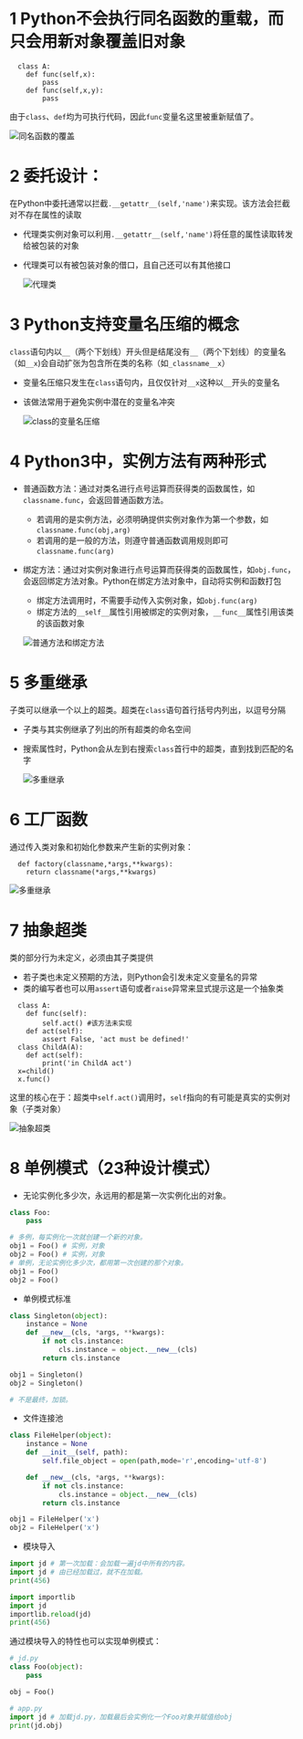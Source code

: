 
# 1 Python不会执行同名函数的重载，而只会用新对象覆盖旧对象

```
  class A:
	def func(self,x):
		pass
	def func(self,x,y):
		pass
```
由于`class`、`def`均为可执行代码，因此`func`变量名这里被重新赋值了。

  ![同名函数的覆盖](../imgs/python_27_1.JPG)

# 2 委托设计：
在Python中委托通常以拦截`.__getattr__(self,'name')`来实现。该方法会拦截对不存在属性的读取

* 代理类实例对象可以利用`.__getattr__(self,'name')`将任意的属性读取转发给被包装的对象
* 代理类可以有被包装对象的借口，且自己还可以有其他接口

  ![代理类](../imgs/python_27_2.JPG)

# 3 Python支持变量名压缩的概念

`class`语句内以`__`（两个下划线）开头但是结尾没有`__`（两个下划线）的变量名（如`__x`)会自动扩张为包含所在类的名称（如`_classname__x`）

* 变量名压缩只发生在`class`语句内，且仅仅针对`__x`这种以`__`开头的变量名
* 该做法常用于避免实例中潜在的变量名冲突

  ![class的变量名压缩](../imgs/python_27_3.JPG)

# 4 Python3中，实例方法有两种形式

* 普通函数方法：通过对类名进行点号运算而获得类的函数属性，如`classname.func`，会返回普通函数方法。
	* 若调用的是实例方法，必须明确提供实例对象作为第一个参数，如`classname.func(obj,arg)`
	* 若调用的是一般的方法，则遵守普通函数调用规则即可`classname.func(arg)`
* 绑定方法：通过对实例对象进行点号运算而获得类的函数属性，如`obj.func`，会返回绑定方法对象。Python在绑定方法对象中，自动将实例和函数打包
	* 绑定方法调用时，不需要手动传入实例对象，如`obj.func(arg)`
	* 绑定方法的`__self__`属性引用被绑定的实例对象，`__func__`属性引用该类的该函数对象

  ![普通方法和绑定方法](../imgs/python_27_4.JPG)

# 5 多重继承

子类可以继承一个以上的超类。超类在`class`语句首行括号内列出，以逗号分隔

* 子类与其实例继承了列出的所有超类的命名空间
* 搜索属性时，Python会从左到右搜索`class`首行中的超类，直到找到匹配的名字

   ![多重继承](../imgs/python_27_5.JPG)

# 6 工厂函数

通过传入类对象和初始化参数来产生新的实例对象：

```
  def factory(classname,*args,**kwargs):
	return classname(*args,**kwargs)
```

  ![多重继承](../imgs/python_27_6.JPG)

# 7 抽象超类

类的部分行为未定义，必须由其子类提供

* 若子类也未定义预期的方法，则Python会引发未定义变量名的异常
* 类的编写者也可以用`assert`语句或者`raise`异常来显式提示这是一个抽象类

```
  class A:
	def func(self):
		self.act() #该方法未实现
	def act(self):
		assert False, 'act must be defined!'
  class ChildA(A):
	def act(self):
		print('in ChildA act')
  x=child()
  x.func()
```

这里的核心在于：超类中`self.act()`调用时，`self`指向的有可能是真实的实例对象（子类对象）
	
  ![抽象超类](../imgs/python_27_7.JPG)


# 8 单例模式（23种设计模式）

- 无论实例化多少次，永远用的都是第一次实例化出的对象。

```python
class Foo:
    pass

# 多例，每实例化一次就创建一个新的对象。
obj1 = Foo() # 实例，对象
obj2 = Foo() # 实例，对象
# 单例，无论实例化多少次，都用第一次创建的那个对象。
obj1 = Foo()
obj2 = Foo()
```

- 单例模式标准

```python
class Singleton(object):
    instance = None
    def __new__(cls, *args, **kwargs):
        if not cls.instance:
            cls.instance = object.__new__(cls)
        return cls.instance

obj1 = Singleton()
obj2 = Singleton()

# 不是最终，加锁。
```

- 文件连接池

```python
class FileHelper(object):
    instance = None
    def __init__(self, path):
        self.file_object = open(path,mode='r',encoding='utf-8')

    def __new__(cls, *args, **kwargs):
        if not cls.instance:
            cls.instance = object.__new__(cls)
        return cls.instance

obj1 = FileHelper('x')
obj2 = FileHelper('x')
```

- 模块导入

```python
import jd # 第一次加载：会加载一遍jd中所有的内容。
import jd # 由已经加载过，就不在加载。
print(456)
```

```python
import importlib
import jd
importlib.reload(jd)
print(456)
```

通过模块导入的特性也可以实现单例模式：

```python
# jd.py
class Foo(object):
    pass

obj = Foo()
```

```python
# app.py
import jd # 加载jd.py，加载最后会实例化一个Foo对象并赋值给obj
print(jd.obj)
```





